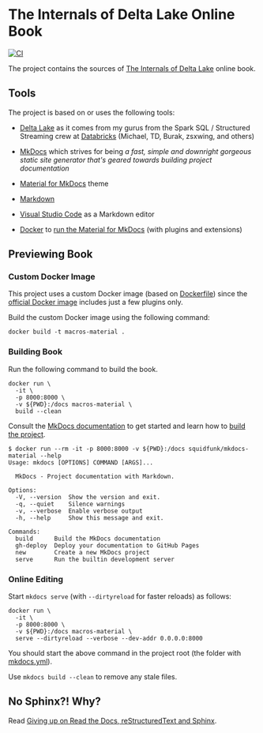 # The Internals of Delta Lake Online Book

[![CI](https://github.com/japila-books/delta-lake-internals/workflows/CI/badge.svg)](https://github.com/japila-books/delta-lake-internals/actions)

The project contains the sources of [The Internals of Delta Lake](https://books.japila.pl/delta-lake-internals) online book.

## Tools

The project is based on or uses the following tools:

* [Delta Lake](https://delta.io/) as it comes from my gurus from the Spark SQL / Structured Streaming crew at [Databricks](https://databricks.com/) (Michael, TD, Burak, zsxwing, and others)

* [MkDocs](https://www.mkdocs.org/) which strives for being _a fast, simple and downright gorgeous static site generator that's geared towards building project documentation_

* [Material for MkDocs](https://squidfunk.github.io/mkdocs-material/) theme

* [Markdown](https://commonmark.org/help/)

* [Visual Studio Code](https://code.visualstudio.com/) as a Markdown editor

* [Docker](https://www.docker.com/) to [run the Material for MkDocs](https://squidfunk.github.io/mkdocs-material/getting-started/#with-docker-recommended) (with plugins and extensions)

## Previewing Book

### Custom Docker Image

This project uses a custom Docker image (based on [Dockerfile](Dockerfile)) since the [official Docker image](https://squidfunk.github.io/mkdocs-material/getting-started/#with-docker-recommended) includes just a few plugins only.

Build the custom Docker image using the following command:

```text
docker build -t macros-material .
```

### Building Book

Run the following command to build the book.

```text
docker run \
  -it \
  -p 8000:8000 \
  -v ${PWD}:/docs macros-material \
  build --clean
```

Consult the [MkDocs documentation](https://www.mkdocs.org/#getting-started) to get started and learn how to [build the project](https://www.mkdocs.org/#building-the-site).

```shell
$ docker run --rm -it -p 8000:8000 -v ${PWD}:/docs squidfunk/mkdocs-material --help
Usage: mkdocs [OPTIONS] COMMAND [ARGS]...

  MkDocs - Project documentation with Markdown.

Options:
  -V, --version  Show the version and exit.
  -q, --quiet    Silence warnings
  -v, --verbose  Enable verbose output
  -h, --help     Show this message and exit.

Commands:
  build      Build the MkDocs documentation
  gh-deploy  Deploy your documentation to GitHub Pages
  new        Create a new MkDocs project
  serve      Run the builtin development server
```

### Online Editing

Start `mkdocs serve` (with `--dirtyreload` for faster reloads) as follows:

```shell
docker run \
  -it \
  -p 8000:8000 \
  -v ${PWD}:/docs macros-material \
  serve --dirtyreload --verbose --dev-addr 0.0.0.0:8000
```

You should start the above command in the project root (the folder with [mkdocs.yml](mkdocs.yml)).

Use `mkdocs build --clean` to remove any stale files.

## No Sphinx?! Why?

Read [Giving up on Read the Docs, reStructuredText and Sphinx](https://medium.com/@jaceklaskowski/giving-up-on-read-the-docs-restructuredtext-and-sphinx-674961804641).
